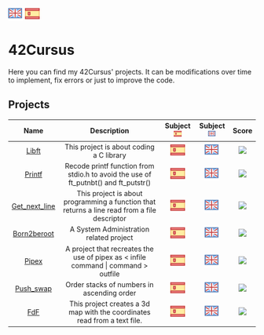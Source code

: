 ![eng](logos/gb.png) [![es](logos/esp.png)](README.es.md)
# 42Cursus

Here you can find my 42Cursus' projects. It can be modifications over time to implement, fix errors or just to improve the code.

## Projects

| **Name** |Description| **Subject ![es](logos/esp_mini.png)** | **Subject ![es](logos/gb_mini.png)**| **Score**|
|:----------:|:-----------:|:---------------------------------------:|:-------------------------------------:|:----------:|
|[Libft](https://github.com/dgallop/libft)| This project is about coding a C library |[![es](logos/esp.png)](subjects/es.Libft.pdf)|[![eng](logos/gb.png)](subjects/en.Libft.pdf)|<img src="https://badge42.herokuapp.com/api/project/dgallo-p/Libft">|
|[Printf](https://github.com/dgallop/printf)| Recode printf function from stdio.h to avoid the use of ft_putnbt() and ft_putstr() |[![es](logos/esp.png)](subjects/es.ft_printf.pdf)|[![eng](logos/gb.png)](subjects/en.ft_printf.pdf)|<img src="https://badge42.herokuapp.com/api/project/dgallo-p/ft_printf">|
|[Get_next_line](https://github.com/dgallop/get_next_line)| This project is about programming a function that returns a line read from a file descriptor |[![es](logos/esp.png)](subjects/es.get_next_line.pdf)|[![eng](logos/gb.png)](subjects/en.get_next_line.pdf)|<img src="https://badge42.herokuapp.com/api/project/dgallo-p/get_next_line">|
|[Born2beroot](https://github.com/dgallop/Born2beroot)| A System Administration related project |[![es](logos/esp.png)](subjects/es.Born2beroot.pdf)|[![eng](logos/gb.png)](subjects/en.Born2beroot.pdf)|<img src="https://badge42.herokuapp.com/api/project/dgallo-p/Born2beroot">|
|[Pipex](https://github.com/dgallop/pipex)| A project that recreates the use of pipex as < infile command \| command > outfile | [![es](logos/esp.png)](subjects/es.pipex.pdf)|[![eng](logos/gb.png)](subjects/en.Libft.pdf)|<img src="https://badge42.herokuapp.com/api/project/dgallo-p/pipex">|
|[Push_swap](https://github.com/dgallop/push_swap)| Order stacks of numbers in ascending order |[![es](logos/esp.png)](subjects/es.push_swap.pdf)|[![eng](logos/gb.png)](subjects/en.Libft.pdf)|<img src="https://badge42.herokuapp.com/api/project/dgallo-p/push_swap">|
|[FdF](https://github.com/dgallop/fdf)| This project creates a 3d map with the coordinates read from a text file. |[![es](logos/esp.png)](subjects/es.FdF.pdf)|[![eng](logos/gb.png)](subjects/en.Libft.pdf)|<img src="https://badge42.herokuapp.com/api/project/dgallo-p/FdF">|
